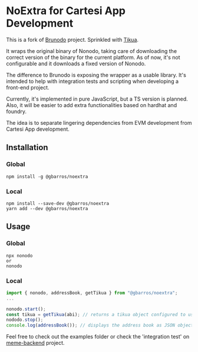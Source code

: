 # NoExtra for Cartesi App Development

This is a fork of [Brunodo](https://github.com/Calindra/brunodo) project. Sprinkled with [Tikua](https://github.com/doiim/tikua).

It wraps the original binary of Nonodo, taking care of downloading the correct version of the binary for the current platform. As of now, it's not configurable and it downloads a fixed version of Nonodo. 

The difference to Brunodo is exposing the wrapper as a usable library. It's intended to help with integration tests and scripting when developing a front-end project.

Currently, it's implemented in pure JavaScript, but a TS version is planned. Also, it will be easier to add extra functionalities based on hardhat and foundry. 

The idea is to separate lingering dependencies from EVM development from Cartesi App development.

## Installation 

### Global

```shell
npm install -g @gbarros/noextra
```

### Local

```shell
npm install --save-dev @gbarros/noextra
yarn add --dev @gbarros/noextra
```


## Usage

### Global

```shell
npx nonodo
or 
nonodo
```

### Local

```js
import { nonodo, addressBook, getTikua } from "@gbarros/noextra";
...

nonodo.start();
const tikua = getTikua(abi); // returns a tikua object configured to use the local nonodo
nododo.stop();
console.log(addressBook()); // displays the address book as JSON object


```

Feel free to check out the examples folder or check the 'integration test' on [meme-backend](https://github.com/Mugen-Builders/memebet-backend) project.
